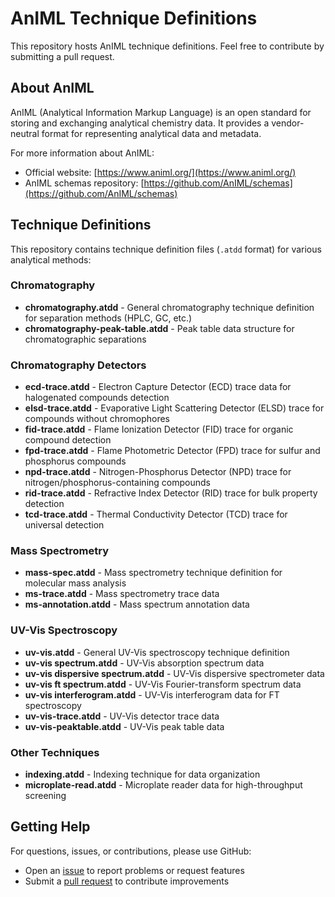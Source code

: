 # AnIML Technique Definitions

This repository hosts AnIML technique definitions. Feel free to contribute by submitting a pull request.

## About AnIML

AnIML (Analytical Information Markup Language) is an open standard for storing and exchanging analytical chemistry data. It provides a vendor-neutral format for representing analytical data and metadata.

For more information about AnIML:
* Official website: [https://www.animl.org/](https://www.animl.org/)
* AnIML schemas repository: [https://github.com/AnIML/schemas](https://github.com/AnIML/schemas)

## Technique Definitions

This repository contains technique definition files (`.atdd` format) for various analytical methods:

### Chromatography
* **chromatography.atdd** - General chromatography technique definition for separation methods (HPLC, GC, etc.)
* **chromatography-peak-table.atdd** - Peak table data structure for chromatographic separations

### Chromatography Detectors
* **ecd-trace.atdd** - Electron Capture Detector (ECD) trace data for halogenated compounds detection
* **elsd-trace.atdd** - Evaporative Light Scattering Detector (ELSD) trace for compounds without chromophores
* **fid-trace.atdd** - Flame Ionization Detector (FID) trace for organic compound detection
* **fpd-trace.atdd** - Flame Photometric Detector (FPD) trace for sulfur and phosphorus compounds
* **npd-trace.atdd** - Nitrogen-Phosphorus Detector (NPD) trace for nitrogen/phosphorus-containing compounds
* **rid-trace.atdd** - Refractive Index Detector (RID) trace for bulk property detection
* **tcd-trace.atdd** - Thermal Conductivity Detector (TCD) trace for universal detection

### Mass Spectrometry
* **mass-spec.atdd** - Mass spectrometry technique definition for molecular mass analysis
* **ms-trace.atdd** - Mass spectrometry trace data
* **ms-annotation.atdd** - Mass spectrum annotation data

### UV-Vis Spectroscopy
* **uv-vis.atdd** - General UV-Vis spectroscopy technique definition
* **uv-vis spectrum.atdd** - UV-Vis absorption spectrum data
* **uv-vis dispersive spectrum.atdd** - UV-Vis dispersive spectrometer data
* **uv-vis ft spectrum.atdd** - UV-Vis Fourier-transform spectrum data
* **uv-vis interferogram.atdd** - UV-Vis interferogram data for FT spectroscopy
* **uv-vis-trace.atdd** - UV-Vis detector trace data
* **uv-vis-peaktable.atdd** - UV-Vis peak table data

### Other Techniques
* **indexing.atdd** - Indexing technique for data organization
* **microplate-read.atdd** - Microplate reader data for high-throughput screening

## Getting Help

For questions, issues, or contributions, please use GitHub:
* Open an [issue](https://github.com/AnIML/techniques/issues) to report problems or request features
* Submit a [pull request](https://github.com/AnIML/techniques/pulls) to contribute improvements
